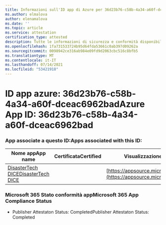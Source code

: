 ```yaml
---
title: Informazioni sull'ID app di Azure per 36d23b76-c58b-4a34-a60f-dceac6962bad
ms.author: elmalova
author: elenamalova
ms.date: ''
ms.topic: article
ms.service: attestation
certification_type: attested
description: Tutte le informazioni di sicurezza e conformità disponibili per 36d23b76-c58b-4a34-a60f-dceac6962bad.
ms.openlocfilehash: 1fa731533724b95d64fda53661c0ab397d09262a
ms.sourcegitcommit: 0098942ce316ab984e09fd9d2063cbc516c8bfb5
ms.translationtype: MT
ms.contentlocale: it-IT
ms.lasthandoff: 07/14/2021
ms.locfileid: "53421918"
---
```

# <a name="azure-app-id-36d23b76-c58b-4a34-a60f-dceac6962bad"></a><span data-ttu-id="e5e71-103">ID app azure: 36d23b76-c58b-4a34-a60f-dceac6962bad</span><span class="sxs-lookup"><span data-stu-id="e5e71-103">Azure App ID: 36d23b76-c58b-4a34-a60f-dceac6962bad</span></span>


### <a name="apps-associated-with-this-id"></a><span data-ttu-id="e5e71-104">App associate a questo ID:</span><span class="sxs-lookup"><span data-stu-id="e5e71-104">Apps associated with this ID:</span></span>
| <span data-ttu-id="e5e71-105">**Nome app**</span><span class="sxs-lookup"><span data-stu-id="e5e71-105">**App name**</span></span> | <span data-ttu-id="e5e71-106">**Certificata**</span><span class="sxs-lookup"><span data-stu-id="e5e71-106">**Certified**</span></span> | <span data-ttu-id="e5e71-107">**Visualizzazione in AppSource**</span><span class="sxs-lookup"><span data-stu-id="e5e71-107">**View in AppSource**</span></span> |
|-|-|-|
| [<span data-ttu-id="e5e71-108">DisasterTech DICE</span><span class="sxs-lookup"><span data-stu-id="e5e71-108">DisasterTech DICE</span></span>](https://docs.microsoft.com/en-us/microsoft-365-app-certification/forward/WA200001909) |  | [https://appsource.microsoft.com/product/office/WA200001909](https://appsource.microsoft.com/product/office/WA200001909) |

### <a name="microsoft-365-app-compliance-status"></a><span data-ttu-id="e5e71-109">Microsoft 365 Stato conformità app</span><span class="sxs-lookup"><span data-stu-id="e5e71-109">Microsoft 365 App Compliance Status</span></span>
- <span data-ttu-id="e5e71-110">Publisher Attestaton Status: Completed</span><span class="sxs-lookup"><span data-stu-id="e5e71-110">Publisher Attestaton Status: Completed</span></span>
